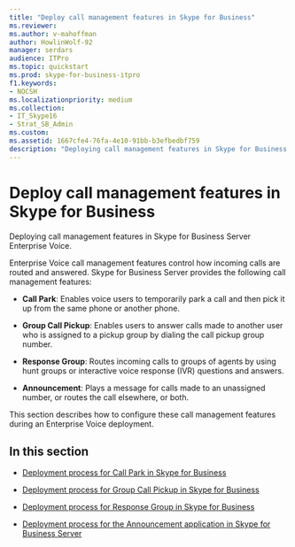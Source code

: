 ```yaml
---
title: "Deploy call management features in Skype for Business"
ms.reviewer: 
ms.author: v-mahoffman
author: HowlinWolf-92
manager: serdars
audience: ITPro
ms.topic: quickstart
ms.prod: skype-for-business-itpro
f1.keywords:
- NOCSH
ms.localizationpriority: medium
ms.collection: 
- IT_Skype16
- Strat_SB_Admin
ms.custom: 
ms.assetid: 1667cfe4-76fa-4e10-91bb-b3efbedbf759
description: "Deploying call management features in Skype for Business Server Enterprise Voice."
---
```


# Deploy call management features in Skype for Business
 
Deploying call management features in Skype for Business Server Enterprise Voice.
  
Enterprise Voice call management features control how incoming calls are routed and answered. Skype for Business Server provides the following call management features: 
  
- **Call Park**: Enables voice users to temporarily park a call and then pick it up from the same phone or another phone.
    
- **Group Call Pickup**: Enables users to answer calls made to another user who is assigned to a pickup group by dialing the call pickup group number.
    
- **Response Group**: Routes incoming calls to groups of agents by using hunt groups or interactive voice response (IVR) questions and answers.
    
- **Announcement**: Plays a message for calls made to an unassigned number, or routes the call elsewhere, or both.
    
This section describes how to configure these call management features during an Enterprise Voice deployment.
  
## In this section

- [Deployment process for Call Park in Skype for Business](deployment-process-for-call-park.md)
    
- [Deployment process for Group Call Pickup in Skype for Business](deployment-process-for-group-call-pickup.md)
    
- [Deployment process for Response Group in Skype for Business](deployment-process-for-response-group.md)
    
- [Deployment process for the Announcement application in Skype for Business Server](deployment-process-for-the-announcement-application.md)
    

